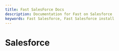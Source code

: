 ```yaml
---
title: Fast SalesForce Docs
description: Documentation for Fast on Salesforce
keywords: Fast Salesforce, Fast Salesforce install
---
```


# Salesforce
